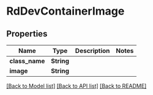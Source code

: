 # RdDevContainerImage

## Properties

Name | Type | Description | Notes
------------ | ------------- | ------------- | -------------
**class_name** | **String** |  | 
**image** | **String** |  | 

[[Back to Model list]](../README.md#documentation-for-models) [[Back to API list]](../README.md#documentation-for-api-endpoints) [[Back to README]](../README.md)


